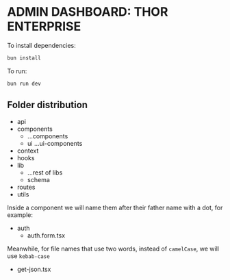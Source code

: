 # ADMIN DASHBOARD: THOR ENTERPRISE

To install dependencies:

```bash
bun install
```

To run:

```bash
bun run dev
```

## Folder distribution

- api
- components
  - ...components
  - ui
    ...ui-components
- context
- hooks
- lib
  - ...rest of libs
  - schema
- routes
- utils

Inside a component we will name them after their father name with a dot, for example:

- auth
  - auth.form.tsx

Meanwhile, for file names that use two words, instead of `camelCase`, we will use `kebab-case`

- get-json.tsx
